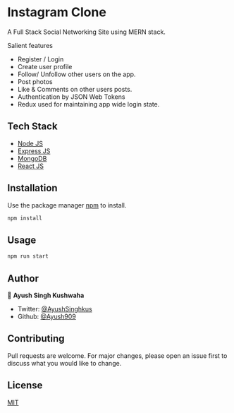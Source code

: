 # Instagram Clone

A Full Stack Social Networking Site using MERN stack.

Salient features

- Register / Login
- Create user profile
- Follow/ Unfollow other users on the app.
- Post photos
- Like & Comments on other users posts.
- Authentication by JSON Web Tokens
- Redux used for maintaining app wide login state. 

## Tech Stack

- [Node JS](https://nodejs.org/en/)
- [Express JS](https://expressjs.com/)
- [MongoDB](https://mongodb.com/)
- [React JS](https://reactjs.org/)

## Installation

Use the package manager [npm](https://www.npmjs.com/) to install.

```bash
npm install
```

## Usage

```bash
npm run start
```
## Author

👤 **Ayush Singh Kushwaha**

- Twitter: [@AyushSinghkus](https://twitter.com/AyushSinghkus)
- Github: [@Ayush909](https://github.com/Ayush909)


## Contributing
Pull requests are welcome. For major changes, please open an issue first to discuss what you would like to change.

## License
[MIT](https://choosealicense.com/licenses/mit/)
